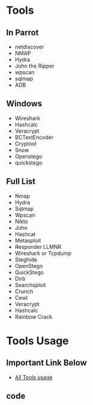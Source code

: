 
# Tools



## In Parrot 

- netdiscover
- NMAP
- Hydra
- John the Ripper
- wpscan
- sqlmap
- ADB

## Windows

- Wireshark
- Hashcalc
- Veracrypt
- BCTextEncoder
- Cryptool
- Snow
- Openstego
- quickstego

## Full List
- Nmap
- Hydra
- Sqlmap
- Wpscan
- Nikto
- John
- Hashcat
- Metasploit
- Responder LLMNR
- Wireshark or Tcpdump
- Steghide
- OpenStego
- QuickStego
- Dirb
- Searchsploit
- Crunch
- Cewl
- Veracrypt
- Hashcalc
- Rainbow Crack
  
 # Tools Usage
## Important Link Below
- [All Tools usage ](https://github.com/TheCyberpunker/CEH-Practical-Notes/blob/main/8%20-%20CEH-Notes.md)



## code
````console

````


